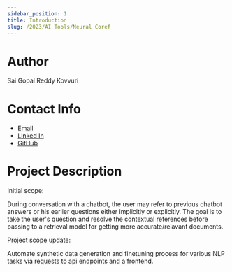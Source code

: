 ```yaml
---
sidebar_position: 1
title: Introduction
slug: /2023/AI Tools/Neural Coref
---
```



# Author
Sai Gopal Reddy Kovvuri

# Contact Info
- [Email](mailto:ksgr5566@gmail.com)
- [Linked In](https://www.linkedin.com/in/sai-gopal-reddy-kovvuri-962016224/)
- [GitHub](https://github.com/ksgr5566)

# Project Description

Initial scope:

During conversation with a chatbot, the user may refer to previous chatbot answers or his earlier questions either implicitly or explicitly. The goal is to take the user's question and resolve the contextual references before passing to a retrieval model for getting more accurate/relavant documents.

Project scope update:

Automate synthetic data generation and finetuning process for various NLP tasks via requests to api endpoints and a frontend.